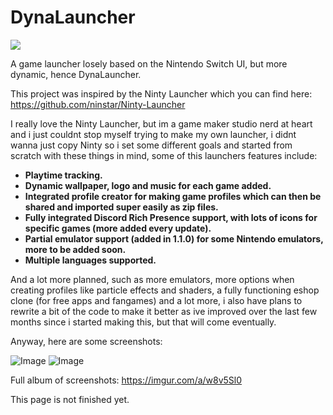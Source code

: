 # DynaLauncher

[<img src="https://img.shields.io/discord/770801185925496842?color=%237289DA&label=Discord&logo=discord&logoColor=white&style=flat-square">](https://discord.gg/hR3W5de4dX)

A game launcher losely based on the Nintendo Switch UI, but more dynamic, hence DynaLauncher.

This project was inspired by the Ninty Launcher which you can find here: https://github.com/ninstar/Ninty-Launcher

I really love the Ninty Launcher, but im a game maker studio nerd at heart and i just couldnt stop myself trying to make my own launcher, i didnt wanna just copy Ninty so i set some different goals and started from scratch with these things in mind, some of this launchers features include:

* **Playtime tracking.**
* **Dynamic wallpaper, logo and music for each game added.**
* **Integrated profile creator for making game profiles which can then be shared and imported super easily as zip files.**
* **Fully integrated Discord Rich Presence support, with lots of icons for specific games (more added every update).**
* **Partial emulator support (added in 1.1.0) for some Nintendo emulators, more to be added soon.**
* **Multiple languages supported.**

And a lot more planned, such as more emulators, more options when creating profiles like particle effects and shaders, a fully functioning eshop clone (for free apps and fangames) and a lot more, i also have plans to rewrite a bit of the code to make it better as ive improved over the last few months since i started making this, but that will come eventually.

Anyway, here are some screenshots:

![Image](https://i.imgur.com/UVZTZai.png)
![Image](https://i.imgur.com/dqUlVCj.png)

Full album of screenshots: https://imgur.com/a/w8v5Sl0

This page is not finished yet.
